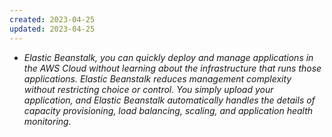 ```yaml
---
created: 2023-04-25
updated: 2023-04-25
---
```

- *Elastic Beanstalk, you can quickly deploy and manage applications in the AWS Cloud without learning about the infrastructure that runs those applications. Elastic Beanstalk reduces management complexity without restricting choice or control. You simply upload your application, and Elastic Beanstalk automatically handles the details of capacity provisioning, load balancing, scaling, and application health monitoring.*